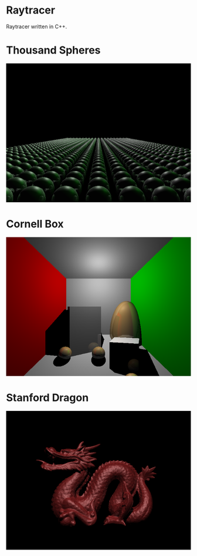 # Raytracer

Raytracer written in C++.

# Thousand Spheres

![alt text](https://raw.githubusercontent.com/marc-bnt/Raytracer/master/Raytracer/testscenes/scene5.png "Thousand Spheres")

# Cornell Box

![alt text](https://raw.githubusercontent.com/marc-bnt/Raytracer/master/Raytracer/testscenes/scene6.png "Cornell Box")

# Stanford Dragon

![alt text](https://raw.githubusercontent.com/marc-bnt/Raytracer/master/Raytracer/testscenes/scene7.png "Stanford Dragon")
